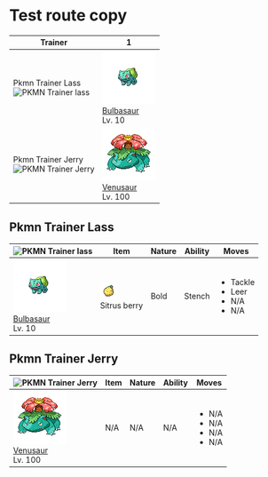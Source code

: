 # Test route copy

| Trainer                                                                                                     | 1                                                                                                       |
| ----------------------------------------------------------------------------------------------------------- | ------------------------------------------------------------------------------------------------------- |
| Pkmn Trainer Lass<br/> ![PKMN Trainer lass](https://play.pokemonshowdown.com/sprites/trainers/lass.png)     | ![bulbasaur](../../img/pokemon/001.png) <br/>[Bulbasaur](/deployment-test-wiki/pokemon/001) <br/>Lv. 10 |
| Pkmn Trainer Jerry<br/> ![PKMN Trainer Jerry](https://play.pokemonshowdown.com/sprites/trainers/bianca.png) | ![venusaur](../../img/pokemon/003.png) <br/>[Venusaur](/deployment-test-wiki/pokemon/003) <br/>Lv. 100  |

## Pkmn Trainer Lass

| ![PKMN Trainer lass](https://play.pokemonshowdown.com/sprites/trainers/lass.png)                        | Item                                                                 | Nature | Ability | Moves                                                         |
| ------------------------------------------------------------------------------------------------------- | -------------------------------------------------------------------- | ------ | ------- | ------------------------------------------------------------- |
| ![bulbasaur](../../img/pokemon/001.png) <br/>[Bulbasaur](/deployment-test-wiki/pokemon/001) <br/>Lv. 10 | ![sitrus-berry](../../img/items/sitrus-berry.png) <br/> Sitrus berry | Bold   | Stench  | <ul><li>Tackle</li><li>Leer</li><li>N/A</li><li>N/A</li></ul> |

## Pkmn Trainer Jerry

| ![PKMN Trainer Jerry](https://play.pokemonshowdown.com/sprites/trainers/bianca.png)                    | Item | Nature | Ability | Moves                                                     |
| ------------------------------------------------------------------------------------------------------ | ---- | ------ | ------- | --------------------------------------------------------- |
| ![venusaur](../../img/pokemon/003.png) <br/>[Venusaur](/deployment-test-wiki/pokemon/003) <br/>Lv. 100 | N/A  | N/A    | N/A     | <ul><li>N/A</li><li>N/A</li><li>N/A</li><li>N/A</li></ul> |